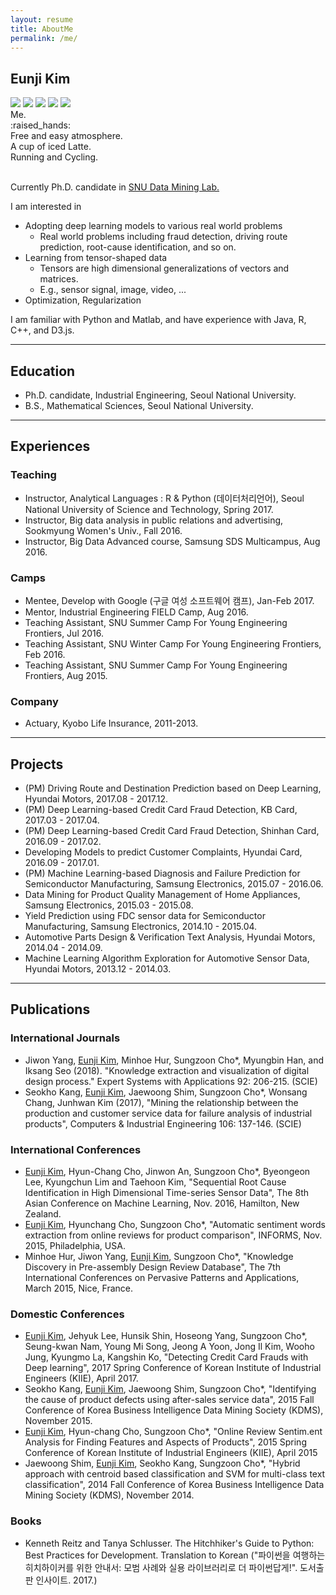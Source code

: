 ```yaml
---
layout: resume
title: AboutMe
permalink: /me/
---
```


## Eunji Kim

<div class="myphotos"> 
    <a href="{{page.url}}" class="p-0 myphoto"><img src="/assets/mine/me.jpeg"></a>
    <a href="{{page.url}}" class="p-l myphoto"><img src="/assets/mine/smallheart.png"></a>
    <a href="{{page.url}}" class="p-1 myphoto"><img src="/assets/mine/beer2.jpeg"></a>
    <a href="{{page.url}}" class="p-2 myphoto"><img src="/assets/mine/latte2.jpeg"></a>
    <a href="{{page.url}}" class="p-3 myphoto"><img src="/assets/mine/track.jpg"></a>
    <div class="caption c-0">Me.</div>
    <div class="caption c-l">:raised_hands:</div>
    <div class="caption c-1">Free and easy atmosphere.</div>
    <div class="caption c-2">A cup of iced Latte.</div>
    <div class="caption c-3">Running and Cycling.</div>
</div>
<br>


Currently Ph.D. candidate in [SNU Data Mining Lab.](http://dm.snu.ac.kr/)

I am interested in

- Adopting deep learning models to various real world problems
    - Real world problems including fraud detection, driving route prediction, root-cause identification, and so on.
- Learning from tensor-shaped data
    - Tensors are high dimensional generalizations of vectors and matrices.
    - E.g., sensor signal, image, video, ...
- Optimization, Regularization

I am familiar with Python and Matlab, and have experience with Java, R, C++, and D3.js.

---

## Education

- Ph.D. candidate, Industrial Engineering, Seoul National University.
- B.S., Mathematical Sciences, Seoul National University.

---

## Experiences

### Teaching

- Instructor, Analytical Languages : R & Python (데이터처리언어), Seoul National University of Science and Technology, Spring 2017.
- Instructor, Big data analysis in public relations and advertising, Sookmyung Women's Univ., Fall 2016.
- Instructor, Big Data Advanced course, Samsung SDS Multicampus, Aug 2016.

### Camps

- Mentee, Develop with Google (구글 여성 소프트웨어 캠프), Jan-Feb 2017.
- Mentor, Industrial Engineering FIELD Camp, Aug 2016.
- Teaching Assistant, SNU Summer Camp For Young Engineering Frontiers, Jul 2016.
- Teaching Assistant, SNU Winter Camp For Young Engineering Frontiers, Feb 2016.
- Teaching Assistant, SNU Summer Camp For Young Engineering Frontiers, Aug 2015.

###  Company

- Actuary, Kyobo Life Insurance, 2011-2013.

---

## Projects

- (PM) Driving Route and Destination Prediction based on Deep Learning, Hyundai Motors, 2017.08 - 2017.12.
- (PM) Deep Learning-based Credit Card Fraud Detection, KB Card, 2017.03 - 2017.04.
- (PM) Deep Learning-based Credit Card Fraud Detection, Shinhan Card, 2016.09 - 2017.02.
- Developing Models to predict Customer Complaints, Hyundai Card, 2016.09 - 2017.01.
- (PM) Machine Learning-based Diagnosis and Failure Prediction for Semiconductor Manufacturing, Samsung Electronics, 2015.07 - 2016.06.
- Data Mining for Product Quality Management of Home Appliances, Samsung Electronics, 2015.03 - 2015.08.
- Yield Prediction using FDC sensor data for Semiconductor Manufacturing, Samsung Electronics, 2014.10 - 2015.04.
- Automotive Parts Design & Verification Text Analysis, Hyundai Motors, 2014.04 - 2014.09.
- Machine Learning Algorithm Exploration for Automotive Sensor Data, Hyundai Motors, 2013.12 - 2014.03.

<!--
- (PM) 딥러닝 기반 근미래 주행 경로 및 목적지 예측, 현대자동차, 2017.08 - 2017.12.
- (PM) 딥러닝을 활용한 해외 오프라인 사기탐지 pilot 모형 개발, 국민카드, 2017.03 - 2017.04.
- (PM) 딥러닝을 활용한 해외 오프라인 사기탐지 모형 고도화, 신한카드, 2016.09 - 2017.02.
- 민원 발생가능 고객 사전 예측, 현대카드, 2016.09 - 2017.01.
- (PM) 기계학습을 활용한 데이터 기반 진단, 고장예지 및 내구성평가 기술 연구, 삼성전자, 2015.07 - 2016.06.
- 가전제품 필드 failure와 검사항목 관계 이해, 삼성전자, 2015.03 - 2015.08.
- FDC 센서 값을 활용한 수율 예측 및 관리, 삼성전자, 2014.10 - 2015.04.
- 자동차 부품 설계 검증 데이터 텍스트 분석, 현대자동차, 2014.04 - 2014.09.
- 자동차 센서 데이터의 분석 방향 및 가용 알고리즘 탐색, 현대자동차, 2013.12 - 2014.03.
-->

---

## Publications

### International Journals

- Jiwon Yang, <u>Eunji Kim</u>, Minhoe Hur, Sungzoon Cho*, Myungbin Han, and Iksang Seo (2018). "Knowledge extraction and visualization of digital design process." Expert Systems with Applications 92: 206-215. (SCIE)
- Seokho Kang, <u>Eunji Kim</u>, Jaewoong Shim, Sungzoon Cho*, Wonsang Chang, Junhwan Kim (2017), "Mining the relationship between the production and customer service data for failure analysis of industrial products", Computers & Industrial Engineering 106: 137-146. (SCIE)

### International Conferences

- <u>Eunji Kim</u>, Hyun-Chang Cho, Jinwon An, Sungzoon Cho*, Byeongeon Lee, Kyungchun Lim and Taehoon Kim, "Sequential Root Cause Identification in High Dimensional Time-series Sensor Data", The 8th Asian Conference on Machine Learning, Nov. 2016, Hamilton, New Zealand.
- <u>Eunji Kim</u>, Hyunchang Cho, Sungzoon Cho*, "Automatic sentiment words extraction from online reviews for product comparison", INFORMS, Nov. 2015, Philadelphia, USA.
- Minhoe Hur, Jiwon Yang, <u>Eunji Kim</u>, Sungzoon Cho*, "Knowledge Discovery in Pre-assembly Design Review Database", The 7th International Conferences on Pervasive Patterns and Applications, March 2015, Nice, France.

### Domestic Conferences

- <u>Eunji Kim</u>, Jehyuk Lee, Hunsik Shin, Hoseong Yang, Sungzoon Cho*, Seung-kwan Nam, Young Mi Song, Jeong A Yoon, Jong Il Kim, Wooho Jung, Kyungmo La, Kangshin Ko, "Detecting Credit Card Frauds with Deep learning", 2017 Spring Conference of Korean Institute of Industrial Engineers (KIIE), April 2017.
- Seokho Kang, <u>Eunji Kim</u>, Jaewoong Shim, Sungzoon Cho*, "Identifying the cause of product defects using after-sales service data", 2015 Fall Conference of Korea Business Intelligence Data Mining Society (KDMS), November 2015.
- <u>Eunji Kim</u>, Hyun-chang Cho, Sungzoon Cho*, "Online Review Sentim.ent Analysis for Finding Features and Aspects of Products", 2015 Spring Conference of Korean Institute of Industrial Engineers (KIIE), April 2015
- Jaewoong Shim, <u>Eunji Kim</u>, Seokho Kang, Sungzoon Cho*, "Hybrid approach with centroid based classification and SVM for multi-class text classification", 2014 Fall Conference of Korea Business Intelligence Data Mining Society (KDMS), November 2014.


### Books

- Kenneth Reitz and Tanya Schlusser. The Hitchhiker's Guide to Python: Best Practices for Development. Translation to Korean ("파이썬을 여행하는 히치하이커를 위한 안내서: 모범 사례와 실용 라이브러리로 더 파이썬답게!". 도서출판 인사이트. 2017.)

<!--

- "Detecting Credit Card Frauds with Deep learning", <u>김은지</u>, 이제혁, 신훈식, 양호성, 조성준, 남승관, 송영미, 윤정아, 김종일, 정우호, 라경모, 고강신, 대한산업공학회 2017 춘계공동학술대회.
- "AS 서비스 데이터를 활용한 제품 불량 원인 도출", 강석호, <u>김은지</u>, 심재웅, 조성준, 한국BI데이터마이닝학회 2015 추계학술대회.
- "소비자가 원하는 주요 기능 및 특징 파악을 위한 온라인 리뷰내 등장단어의 제품군별 정서 분석", <u>김은지</u>, 조현창, 조성준, 대한산업공학회 2015 춘계공동학술대회.
- "Hybrid approach with centroid based classification and SVM for multi-class text classification", 심재웅, <u>김은지</u>, 강석호, 조성준, 2014 한국BI데이터마이닝학회 추계학술대회, 2014년 11월.

-->
